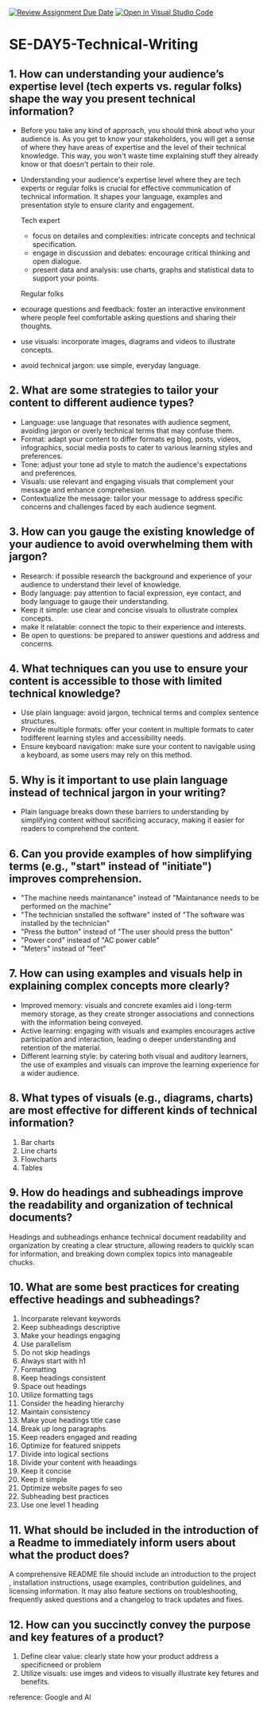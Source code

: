 [![Review Assignment Due Date](https://classroom.github.com/assets/deadline-readme-button-22041afd0340ce965d47ae6ef1cefeee28c7c493a6346c4f15d667ab976d596c.svg)](https://classroom.github.com/a/zsAR-pyY)
[![Open in Visual Studio Code](https://classroom.github.com/assets/open-in-vscode-2e0aaae1b6195c2367325f4f02e2d04e9abb55f0b24a779b69b11b9e10269abc.svg)](https://classroom.github.com/online_ide?assignment_repo_id=18767515&assignment_repo_type=AssignmentRepo)
# SE-DAY5-Technical-Writing
## 1. How can understanding your audience’s expertise level (tech experts vs. regular folks) shape the way you present technical information?
- Before you take any kind of approach, you should think about who your audience is. As you get to know your stakeholders, you will get a sense of where they have areas of expertise and the level of their technical knowledge. This way, you won't waste time explaining stuff they already know or that doesn't pertain to their role.
- Understanding your audience's expertise level where they are tech experts or regular folks is crucial for effective communication of technical information. It shapes your language, examples and presentation style to ensure clarity and engagement.

  Tech expert
  - focus on detailes and complexities: intricate concepts and technical specification.
  - engage in discussion and debates: encourage critical thinking and open dialogue.
  - present data and analysis: use charts, graphs and statistical data to support your points.
    
  Regular folks
- ecourage questions and feedback: foster an interactive environment where people feel comfortable asking questions and sharing their thoughts.
- use visuals: incorporate images, diagrams and videos to illustrate concepts.
- avoid technical jargon: use simple, everyday language.
   
## 2. What are some strategies to tailor your content to different audience types?
- Language: use language that resonates with audience segment, avoiding jargon or overly technical terms that may confuse them.
- Format: adapt your content to differ formats eg blog, posts, videos, infographics, social media posts to cater to various learning styles and preferences.
- Tone: adjust your tone ad style to match the audience's expectations and preferences.
- Visuals: use relevant and engaging visuals that complement your message and enhance comprehesion.
- Contextualize the message: tailor your message to address specific concerns and challenges faced by each audience segment.
  
## 3. How can you gauge the existing knowledge of your audience to avoid overwhelming them with jargon?
- Research: if possible research the background and experience of your audience to understand their level of knowledge.
- Body language: pay attention to facial expression, eye contact, and body language to gauge their understanding.
- Keep it simple: use clear and concise visuals to ollustrate complex concepts.
- make it relatable: connect the topic to their experience and interests.
- Be open to questions: be prepared to answer questions and address and concerns.
  
## 4. What techniques can you use to ensure your content is accessible to those with limited technical knowledge?
- Use plain language: avoid jargon, technical terms and complex sentence structures.
- Provide multiple formats: offer your content in multiple formats to cater todifferent learning styles and accessibility needs.
- Ensure keyboard navigation: make sure your content to navigable using a keyboard, as some users may rely on this method.
  

## 5. Why is it important to use plain language instead of technical jargon in your writing?
- Plain language breaks down these barriers to understanding by simplifying content without sacrificing accuracy, making it easier for readers to comprehend the content.
  
## 6. Can you provide examples of how simplifying terms (e.g., "start" instead of "initiate") improves comprehension.
- "The machine needs maintanance" instead of "Maintanance needs to be performed on the machine"
- "The technician snstalled the software" insted of "The software was installed by the technician"
- "Press the button" instead of "The user should press the button"
- "Power cord" instead of "AC power cable"
- "Meters" instead of "feet"

## 7. How can using examples and visuals help in explaining complex concepts more clearly?
- Improved memory: visuals and concrete examles aid i long-term memory storage, as they create stronger associations and connections with the information being conveyed.
- Active learning: engaging with visuals and examples encourages active participation and interaction, leading o deeper understanding and retention of the material.
- Different learning style: by catering both visual and auditory learners, the use of examples and visuals can improve the learning experience for a wider audience.
  
## 8. What types of visuals (e.g., diagrams, charts) are most effective for different kinds of technical information?
1. Bar charts
2. Line charts
3. Flowcharts
4. Tables
## 9. How do headings and subheadings improve the readability and organization of technical documents?
Headings and subheadings enhance technical document readability and organization by creating a clear structure, allowing readers to quickly scan for information, and breaking down complex topics into manageable chucks.
## 10. What are some best practices for creating effective headings and subheadings?
1. Incorparate relevant keywords
2. Keep subheadings descriptive
3. Make your headings engaging
4. Use parallelism
5. Do not skip headings
6. Always start with h1
7. Formatting
8. Keep headings consistent
9. Space out headings
10. Utilize formatting tags
11. Consider the heading hierarchy
12. Maintain consistency
13. Make youe headings title case
14. Break up long paragraphs
15. Keep readers engaged and reading
16. Optimize for featured snippets
17. Divide into logical sections
18. Divide your content with heaadings
19. Keep it concise
20. Keep it simple
21. Optimize website pages fo seo
22. Subheading best practices
23. Use one level 1 heading
## 11. What should be included in the introduction of a Readme to immediately inform users about what the product does?
A comprehensive README file should include an introduction to the project , installation instructions, usage examples, contribution guidelines, and licensing information. It may also feature sections on troubleshooting, frequently asked questions and a changelog to track updates and fixes.

## 12. How can you succinctly convey the purpose and key features of a product?
1. Define clear value: clearly state how your product address a specificneed or problem
2. Utilize visuals: use imges and videos to visually illustrate key fetures and benefits.

reference: Google and AI
